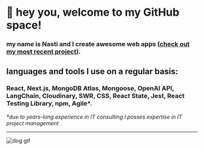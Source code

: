 # 🤗 hey you, welcome to my GitHub space!

### my name is Nasti and I create awesome web apps ([check out my most recent project](https://github.com/nastiche/capstone_taskifai_app)).
## languages and tools I use on a regular basis:

### **React**, **Next.js**, **MongoDB Atlas**, **Mongoose**, **OpenAI API**, **LangChain**, **Cloudinary**, **SWR**, **CSS**, **React State**, **Jest**, **React Testing Library**, **npm**, **Agile***.


_*due to years-long experience in IT consulting I posses expertise in IT project management_

---

![dog gif](https://media3.giphy.com/media/3oKIPnAiaMCws8nOsE/200w.webp?cid=ecf05e479tv7f9phcfjywlacunm5j3jyj4hplan5rxtikayp&ep=v1_gifs_search&rid=200w.webp&ct=g)
